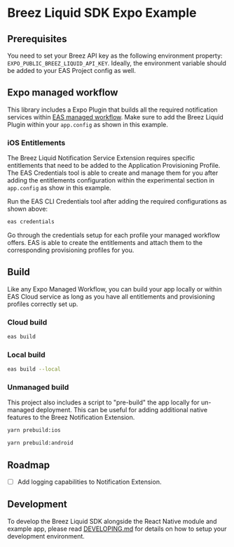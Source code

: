 # Breez Liquid SDK Expo Example

## Prerequisites
You need to set your Breez API key as the following environment property: `EXPO_PUBLIC_BREEZ_LIQUID_API_KEY`.
Ideally, the environment variable should be added to your EAS Project config as well.

## Expo managed workflow

This library includes a Expo Plugin that builds all the required notification services within [EAS managed workflow](https://docs.expo.dev/eas/). Make sure to add the Breez Liquid Plugin within your `app.config` as shown in this example.

### iOS Entitlements

The Breez Liquid Notification Service Extension requires specific entitlements that need to be added to the Application Provisioning Profile. The EAS Credentials tool is able to create and manage them for you after adding the entitlements configuration within the experimental section in `app.config` as show in this example.

Run the EAS CLI Credentials tool after adding the required configurations as shown above:

```bash
eas credentials
```

Go through the credentials setup for each profile your managed workflow offers. EAS is able to create the entitlements and attach them to the corresponding provisioning profiles for you.

## Build

Like any Expo Managed Workflow, you can build your app locally or within EAS Cloud service as long as you have all entitlements and provisioning profiles correctly set up.

### Cloud build

```bash
eas build
```

### Local build

```bash
eas build --local
```

### Unmanaged build

This project also includes a script to "pre-build" the app locally for un-managed deployment. This can be useful for adding additional native features to the Breez Notification Extension.

```bash
yarn prebuild:ios
```

```bash
yarn prebuild:android
```

## Roadmap

- [ ] Add logging capabilities to Notification Extension.

## Development

To develop the Breez Liquid SDK alongside the React Native module and example app, please read [DEVELOPING.md](../DEVELOPING.md) for details on how to setup your development environment.
